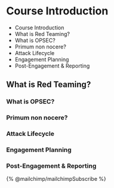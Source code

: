 # Course Introduction

* Course Introduction
* What is Red Teaming?
* What is OPSEC?
* Primum non nocere?
* Attack Lifecycle
* Engagement Planning
* Post-Engagement & Reporting



## What is Red Teaming?



### What is OPSEC?

### Primum non nocere?

### Attack Lifecycle

### Engagement Planning

### Post-Engagement & Reporting

{% @mailchimp/mailchimpSubscribe %}
